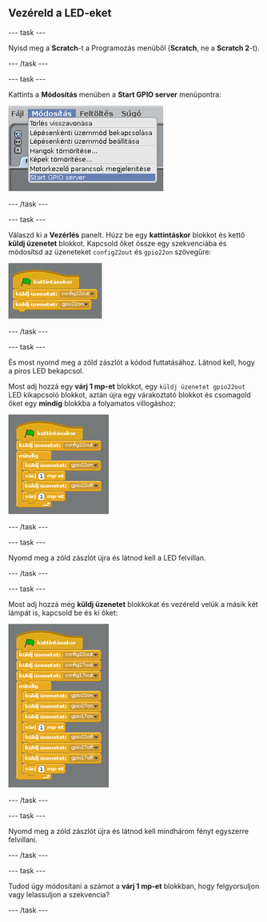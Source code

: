 ## Vezéreld a LED-eket

\--- task \---

Nyisd meg a **Scratch**-t a Programozás menüből (**Scratch**, ne a **Scratch 2**-t).

\--- /task \---

\--- task \---

Kattints a **Módosítás** menüben a **Start GPIO server** menüpontra:

![](images/scratch1-1.png)

\--- /task \---

\--- task \---

Válaszd ki a **Vezérlés** panelt. Húzz be egy **kattintáskor** blokkot és kettő **küldj üzenetet** blokkot. Kapcsold őket össze egy szekvenciába és módosítsd az üzeneteket `config22out` és `gpio22on` szövegűre:

![](images/scratch1-2.png)

\--- /task \---

\--- task \---

És most nyomd meg a zöld zászlót a kódod futtatásához. Látnod kell, hogy a piros LED bekapcsol.

Most adj hozzá egy **várj 1 mp-et** blokkot, egy `küldj üzenetet gpio22out` LED kikapcsoló blokkot, aztán újra egy várakoztató blokkot és csomagold őket egy **mindig** blokkba a folyamatos villogáshoz:

![](images/scratch1-3.png)

\--- /task \---

\--- task \---

Nyomd meg a zöld zászlót újra és látnod kell a LED felvillan.

\--- /task \---

\--- task \---

Most adj hozzá még **küldj üzenetet** blokkokat és vezéreld velük a másik két lámpát is, kapcsold be és ki őket:

![](images/scratch1-4.png)

\--- /task \---

\--- task \---

Nyomd meg a zöld zászlót újra és látnod kell mindhárom fényt egyszerre felvillani.

\--- /task \---

\--- task \---

Tudod úgy módosítani a számot a **várj 1 mp-et** blokkban, hogy felgyorsuljon vagy lelassuljon a szekvencia?

\--- /task \---